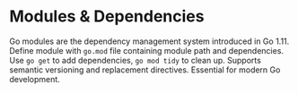 # Modules & Dependencies

Go modules are the dependency management system introduced in Go 1.11. Define module with `go.mod` file containing module path and dependencies. Use `go get` to add dependencies, `go mod tidy` to clean up. Supports semantic versioning and replacement directives. Essential for modern Go development.